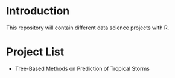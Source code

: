 # Introduction
This repository will contain different data science projects with R.

# Project List
* Tree-Based Methods on Prediction of Tropical Storms

